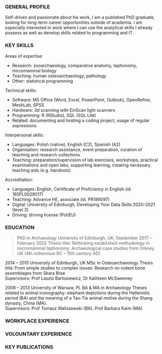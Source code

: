 ### GENERAL PROFILE

Self-driven and passionate about his work, I am a published PhD graduate, looking for long-term career opportunities outside of academia. I am especially interested in work where I can use the analytical skills I already possess as well as develop skills related to programming and IT.

### KEY SKILLS

Areas of expertise:
-	Research:          zooarchaeology, comparative anatomy, taphonomy, micromammal biology
-	Teaching:          human osteoarchaeology, pathology
-	Other:                statistical programming

Technical skills:
-	Software:          MS Office (Word, Excel, PowerPoint, Outlook), OpenRefine, MeshLab, SPSS
-	Hardware:        3d scanning with EinScan light scanners
-	Programming:  R (RStudio), SQL (SQL Lite)
-	Related:             documenting and hosting a coding project, usage of regular expressions

Interpersonal skills:
-	Languages:       Polish (native), English (C2), Spanish (A2)
-	Organisation:   research assistance, event preparation, curation of teaching and research collections
-	Teaching:          preparation/supervision of lab exercises, workshops, practical examinations and
                           open labs, supporting learning, creating necessary teaching aids (e.g. handouts)

Accreditation:
-	Languages:       English, Certificate of Proficiency in English (id. 165PL0028017)
-	Teaching:          Advance HE, associate (id. PR186097)
-	Digital:               University of Edinburgh, Developing Your Data Skills 2020-2021 (level 3)
-	Driving:             driving license (Pol/EU)

### EDUCATION

> PhD in Archaeology
University of Edinburgh, UK, September 2017 – February 2022 
Thesis title: Rethinking established methodology in micromammal taphonomy: Archaeological case studies from Orkney, UK (4th millennium BC – 15th century AD)

                            
2014 – 2015                                                                                                                         University of Edinburgh, UK
MSc in Osteoarchaeology
Thesis title: From simple studies to complex issues: Research on rodent bone assemblages from Skara Brae                                        
Supervisors: Prof Laszlo Bartosiewicz, Dr Kathleen McSweeney

2008 – 2013                                                                                                                              University of Warsaw, PL
BA & MA in Archaeology 
Theses related to animal iconography: elephant depictions during the Hellenistic period (BA) and the meaning of a Tao-Tie animal motive during the Shang dynasty, China (MA).   
Supervisors: Prof Tomasz Waliszewski (BA), Prof Barbara Kaim (MA)


### WORKPLACE EXPERIENCE

### VOLOUNTARY EXPERIENCE

### KEY PUBLICATIONS


